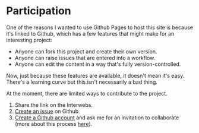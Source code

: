 # Participation

One of the reasons I wanted to use Github Pages to host this site is because it's linked to Github, which has a few features that might make for an interesting project:

- Anyone can fork this project and create their own version.
- Anyone can raise issues that are entered into a workflow.
- Anyone can edit the content in a way that's fully version-controlled.

Now, just because these features are available, it doesn't mean it's easy. There's a learning curve but this isn't necessarily a bad thing.

At the moment, there are limited ways to contribute to the project.

1. Share the link on the Interwebs.
2. [Create an issue](https://github.com/michael-rowe/ai-in-hpe/issues) on Github.
3. [Create a Github account](https://docs.github.com/en/get-started/quickstart/creating-an-account-on-github) and ask me for an invitation to collaborate (more about this process [here](https://docs.github.com/en/account-and-profile/setting-up-and-managing-your-personal-account-on-github/managing-access-to-your-personal-repositories/inviting-collaborators-to-a-personal-repository#inviting-a-collaborator-to-a-personal-repository)).